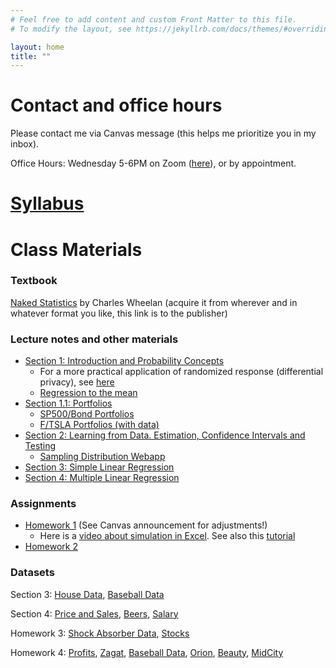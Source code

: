 ```yaml
---
# Feel free to add content and custom Front Matter to this file.
# To modify the layout, see https://jekyllrb.com/docs/themes/#overriding-theme-defaults

layout: home
title: ""
---
```


# Contact and office hours

Please contact me via Canvas message (this helps me prioritize you in my inbox).

Office Hours: Wednesday 5-6PM on Zoom ([here](https://utexas.zoom.us/j/94020440336)), or by appointment.

# [Syllabus](files/syllabus.pdf)

# Class Materials

### Textbook

[Naked Statistics](https://wwnorton.com/books/naked-statistics/) by Charles Wheelan (acquire it from wherever and in whatever format you like, this link is to the publisher)

### Lecture notes and other materials

- [Section 1: Introduction and Probability Concepts](slides/Section1.pdf)
  - For a more practical application of randomized response (differential privacy), see [here](https://www.wired.com/2016/06/apples-differential-privacy-collecting-data/)
  - [Regression to the mean](https://www.dropbox.com/scl/fi/tc1elizjisrcxn4pmp7oz/regression_to_the_mean.pdf?rlkey=6wamauvkwfu7lf7a7qm91ddy6&dl=0)
- [Section 1.1: Portfolios](slides/Section1.1.pdf)
  - [SP500/Bond Portfolios](files/sp-bond.xlsx)
  - [F/TSLA Portfolios (with data)](files/F_TSLA.xlsx)
- [Section 2: Learning from Data. Estimation, Confidence Intervals and Testing](slides/Section2.pdf)
  - [Sampling Distribution Webapp](https://istats.shinyapps.io/sampdist_cont/)
- [Section 3: Simple Linear Regression ](slides/Section3.pdf)
- [Section 4: Multiple Linear Regression](slides/Section4.pdf)

### Assignments

- [Homework 1](files/HW1_Stats.pdf) (See Canvas announcement for adjustments!)
  - Here is a [video about simulation in Excel](https://utexas.hosted.panopto.com/Panopto/Pages/Viewer.aspx?id=c2b5ff0f-6a11-4770-a72f-b1da01034b5a). See also this [tutorial](https://support.microsoft.com/en-us/office/introduction-to-monte-carlo-simulation-in-excel-64c0ba99-752a-4fa8-bbd3-4450d8db16f1)
- [Homework 2](files/HW2.pdf)

### Datasets

Section 3: [House Data](data/HouseData.xls), [Baseball Data](data/RunsPerGame.xls)

Section 4: [Price and Sales](data/PricesSales.xls), [Beers](data/nbeer.xls), [Salary](data/SalaryData.xls)

Homework 3: [Shock Absorber Data](data/shock.xls), [Stocks](data/Apple_Intel_Safeway.xls)

Homework 4: [Profits](data/Profits.xls), [Zagat](data/zagat.xls), [Baseball Data](data/RunsPerGame.xls), [Orion](data/Orion.xls), [Beauty](data/BeautyData.csv), [MidCity](data/MidCity.csv)





